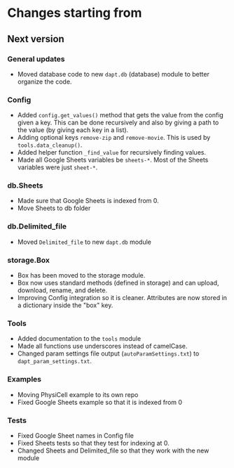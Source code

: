 # Changes starting from 

## Next version

### General updates

* Moved database code to new `dapt.db` (database) module to better organize the code.

### Config

* Added `config.get_values()` method that gets the value from the config given a key.  This can be done recursively and also by giving a path to the value (by giving each key in a list).
* Adding optional keys `remove-zip` and `remove-movie`.  This is used by `tools.data_cleanup()`.
* Added helper function `_find_value` for recursively finding values.
* Made all Google Sheets variables be `sheets-*`.  Most of the Sheets variables were just `sheet-*`.

### db.Sheets

* Made sure that Google Sheets is indexed from 0.
* Move Sheets to db folder

### db.Delimited_file

* Moved `Delimited_file` to new `dapt.db` module

### storage.Box

* Box has been moved to the storage module.
* Box now uses standard methods (defined in storage) and can upload, download, rename, and delete.
* Improving Config integration so it is cleaner.  Attributes are now stored in a dictionary inside the "box" key.

### Tools

* Added documentation to the `tools` module
* Made all functions use underscores instead of camelCase.
* Changed param settings file output (`autoParamSettings.txt`) to `dapt_param_settings.txt`.

### Examples

* Moving PhysiCell example to its own repo
* Fixed Google Sheets example so that it is indexed from 0

### Tests

* Fixed Google Sheet names in Config file
* Fixed Sheets tests so that they test for indexing at 0.
* Changed Sheets and Delimited_file so that they work with the new module